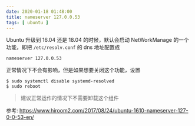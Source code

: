 ```yaml
---
date: 2020-01-18 01:48:00
title: nameserver 127.0.0.53
tags: [ ubuntu ]
---
```




Ubuntu 升级到 16.04 还是 18.04 的时候，默认会启动 NetWorkManage 的一个功能，即把 `/etc/resolv.conf` 的 dns 地址配置成

````
nameserver 127.0.0.53
````

正常情况下不会有影响，但是如果想要关闭这个功能，设置

```
$ sudo systemctl disable systemd-resolved
$ sudo reboot
```

> 建议正常运作的情况下不需要卸载这个组件



参考: https://www.hiroom2.com/2017/08/24/ubuntu-1610-nameserver-127-0-0-53-en/

